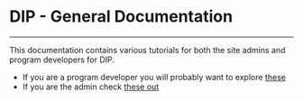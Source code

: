 # DIP - General Documentation
---

This documentation contains various tutorials for both the site admins and program developers for DIP. 

- If you are a program developer you will probably want to explore [these](TODO)
- If you are the admin check [these out](TODO)
